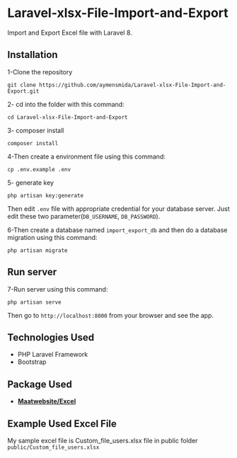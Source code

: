# Laravel-xlsx-File-Import-and-Export

Import and Export Excel file with Laravel 8.

## Installation

1-Clone the repository
```
git clone https://github.com/aymensmida/Laravel-xlsx-File-Import-and-Export.git
```

2- cd into the folder with this command:
```
cd Laravel-xlsx-File-Import-and-Export
```

3- composer install
```
composer install
```

4-Then create a environment file using this command:
```
cp .env.example .env
```

5- generate key
```
php artisan key:generate
``` 

Then edit `.env` file with appropriate credential for your database server. Just edit these two parameter(`DB_USERNAME`, `DB_PASSWORD`).

6-Then create a database named `import_export_db` and then do a database migration using this command:
```
php artisan migrate
```

## Run server

7-Run server using this command:
```
php artisan serve
```

Then go to `http://localhost:8000` from your browser and see the app.

## Technologies Used

- PHP Laravel Framework
- Bootstrap

## Package  Used

- **[Maatwebsite/Excel ](https://docs.laravel-excel.com/3.1/getting-started/installation.html)**


## Example Used Excel File
My sample excel file is Custom_file_users.xlsx file in public folder
`public/Custom_file_users.xlsx`
